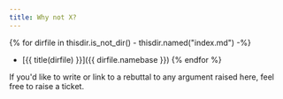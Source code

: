 ```yaml
---
title: Why not X?
---
```


{% for dirfile in thisdir.is_not_dir() - thisdir.named("index.md") -%}
- [{{ title(dirfile) }}]({{ dirfile.namebase }})
{% endfor %}

If you'd like to write or link to a rebuttal to any argument raised
here, feel free to raise a ticket.
